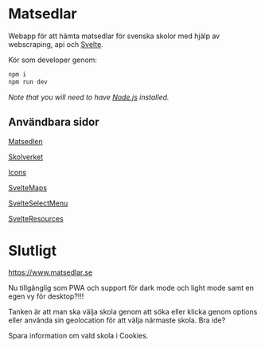 # Matsedlar

Webapp för att hämta matsedlar för svenska skolor med hjälp av webscraping, api och [Svelte](https://svelte.dev/).

Kör som developer genom:
```bash
npm i
npm run dev
```

*Note that you will need to have [Node.js](https://nodejs.org) installed.*



## Användbara sidor

[Matsedlen](https://webmenu.foodit.se/)

[Skolverket](https://www.skolverket.se/om-oss/oppna-data)

[Icons](https://www.svelte-icons.gibdig.com/)

[SvelteMaps](https://github.com/beyonk-adventures/svelte-googlemaps)

[SvelteSelectMenu](https://github.com/rob-balfre/svelte-select)


[SvelteResources](https://awesomeopensource.com/project/ryanatkn/awesome-svelte-resources#components-and-libraries)
# Slutligt

https://www.matsedlar.se

Nu tillgänglig som PWA och support för dark mode och light mode samt en egen vy för desktop?!!!

Tanken är att man ska välja skola genom att söka eller klicka genom options eller använda sin geolocation för att välja närmaste skola. Bra ide?

Spara information om vald skola i Cookies.

